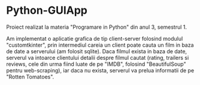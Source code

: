 # Python-GUIApp

Proiect realizat la materia "Programare in Python" din anul 3, semestrul 1.

Am implementat o aplicatie grafica de tip client-server folosind modulul "customtkinter", prin intermediul careia un client poate cauta un film in baza de date a serverului (am folosit sqlite). Daca filmul exista in baza de date, serverul va intoarce clientului detalii despre filmul cautat (rating, trailers si reviews, cele din urma fiind luate de pe "IMDB", folosind "BeautifulSoup" pentru web-scraping), iar daca nu exista, serverul va prelua informatii de pe "Rotten Tomatoes".
